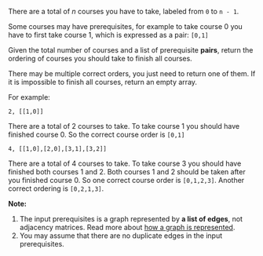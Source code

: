 There are a total of *n* courses you have to take, labeled from `0` to `n - 1`.

Some courses may have prerequisites, for example to take course 0 you have to first take course 1, which is expressed as a pair: `[0,1]`

Given the total number of courses and a list of prerequisite **pairs**, return the ordering of courses you should take to finish all courses.

There may be multiple correct orders, you just need to return one of them. If it is impossible to finish all courses, return an empty array.

For example:

```
2, [[1,0]]
```

There are a total of 2 courses to take. To take course 1 you should have finished course 0. So the correct course order is `[0,1]`

```
4, [[1,0],[2,0],[3,1],[3,2]]
```

There are a total of 4 courses to take. To take course 3 you should have finished both courses 1 and 2. Both courses 1 and 2 should be taken after you finished course 0. So one correct course order is `[0,1,2,3]`. Another correct ordering is `[0,2,1,3]`.

**Note:**

 1. The input prerequisites is a graph represented by **a list of edges**, not adjacency matrices. Read more about [how a graph is represented][1].
 2. You may assume that there are no duplicate edges in the input prerequisites.


  [1]: https://www.khanacademy.org/computing/computer-science/algorithms/graph-representation/a/representing-graphs
